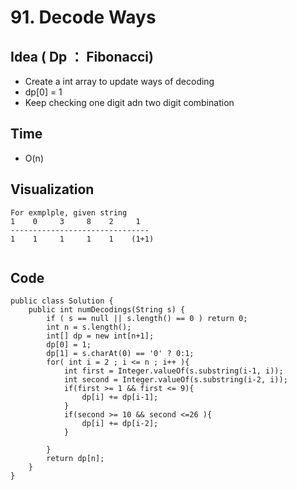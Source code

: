 # 91. Decode Ways
## Idea ( Dp ： Fibonacci)
* Create a int array to update ways of decoding 
* dp[0] = 1
* Keep checking one digit adn two digit combination

## Time 
* O(n)

## Visualization
```
For exmplple, given string
1    0     3     8    2     1
-------------------------------
1    1     1     1    1    (1+1)


```

## Code 

```
public class Solution {
    public int numDecodings(String s) {
        if ( s == null || s.length() == 0 ) return 0;
        int n = s.length();
        int[] dp = new int[n+1];
        dp[0] = 1;
        dp[1] = s.charAt(0) == '0' ? 0:1;
        for( int i = 2 ; i <= n ; i++ ){
            int first = Integer.valueOf(s.substring(i-1, i));
            int second = Integer.valueOf(s.substring(i-2, i));
            if(first >= 1 && first <= 9){
                dp[i] += dp[i-1];
            }
            if(second >= 10 && second <=26 ){
                dp[i] += dp[i-2];
            }
            
        }
        return dp[n];
    }
}
```